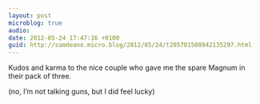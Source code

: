 ```yaml
---
layout: post
microblog: true
audio: 
date: 2012-05-24 17:47:16 +0100
guid: http://samdeane.micro.blog/2012/05/24/t205701508942135297.html
---
```

Kudos and karma to the nice couple who gave me the spare Magnum in their pack of three.

(no, I’m not talking guns, but I did feel lucky)
